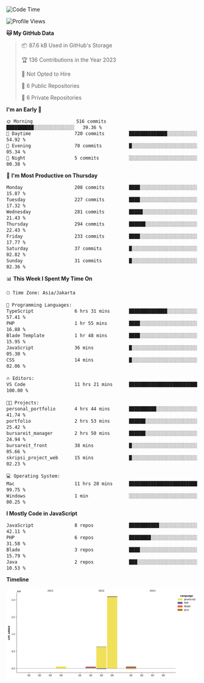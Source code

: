 <!--START_SECTION:waka-->
![Code Time](http://img.shields.io/badge/Code%20Time-61%20hrs%2018%20mins-blue)

![Profile Views](http://img.shields.io/badge/Profile%20Views-0-blue)

**🐱 My GitHub Data** 

> 📦 87.6 kB Used in GitHub's Storage 
 > 
> 🏆 136 Contributions in the Year 2023
 > 
> 🚫 Not Opted to Hire
 > 
> 📜 6 Public Repositories 
 > 
> 🔑 6 Private Repositories 
 > 
**I'm an Early 🐤** 

```text
🌞 Morning                516 commits         ██████████░░░░░░░░░░░░░░░   39.36 % 
🌆 Daytime                720 commits         ██████████████░░░░░░░░░░░   54.92 % 
🌃 Evening                70 commits          █░░░░░░░░░░░░░░░░░░░░░░░░   05.34 % 
🌙 Night                  5 commits           ░░░░░░░░░░░░░░░░░░░░░░░░░   00.38 % 
```
📅 **I'm Most Productive on Thursday** 

```text
Monday                   208 commits         ████░░░░░░░░░░░░░░░░░░░░░   15.87 % 
Tuesday                  227 commits         ████░░░░░░░░░░░░░░░░░░░░░   17.32 % 
Wednesday                281 commits         █████░░░░░░░░░░░░░░░░░░░░   21.43 % 
Thursday                 294 commits         ██████░░░░░░░░░░░░░░░░░░░   22.43 % 
Friday                   233 commits         ████░░░░░░░░░░░░░░░░░░░░░   17.77 % 
Saturday                 37 commits          █░░░░░░░░░░░░░░░░░░░░░░░░   02.82 % 
Sunday                   31 commits          █░░░░░░░░░░░░░░░░░░░░░░░░   02.36 % 
```


📊 **This Week I Spent My Time On** 

```text
🕑︎ Time Zone: Asia/Jakarta

💬 Programming Languages: 
TypeScript               6 hrs 31 mins       ██████████████░░░░░░░░░░░   57.41 % 
PHP                      1 hr 55 mins        ████░░░░░░░░░░░░░░░░░░░░░   16.88 % 
Blade Template           1 hr 48 mins        ████░░░░░░░░░░░░░░░░░░░░░   15.95 % 
JavaScript               36 mins             █░░░░░░░░░░░░░░░░░░░░░░░░   05.30 % 
CSS                      14 mins             █░░░░░░░░░░░░░░░░░░░░░░░░   02.06 % 

🔥 Editors: 
VS Code                  11 hrs 21 mins      █████████████████████████   100.00 % 

🐱‍💻 Projects: 
personal_portfolio       4 hrs 44 mins       ██████████░░░░░░░░░░░░░░░   41.74 % 
portfolio                2 hrs 53 mins       ██████░░░░░░░░░░░░░░░░░░░   25.42 % 
bursareit_manager        2 hrs 50 mins       ██████░░░░░░░░░░░░░░░░░░░   24.94 % 
bursareit_front          38 mins             █░░░░░░░░░░░░░░░░░░░░░░░░   05.66 % 
skripsi_project_web      15 mins             █░░░░░░░░░░░░░░░░░░░░░░░░   02.23 % 

💻 Operating System: 
Mac                      11 hrs 20 mins      █████████████████████████   99.75 % 
Windows                  1 min               ░░░░░░░░░░░░░░░░░░░░░░░░░   00.25 % 
```

**I Mostly Code in JavaScript** 

```text
JavaScript               8 repos             ███████████░░░░░░░░░░░░░░   42.11 % 
PHP                      6 repos             ████████░░░░░░░░░░░░░░░░░   31.58 % 
Blade                    3 repos             ████░░░░░░░░░░░░░░░░░░░░░   15.79 % 
Java                     2 repos             ███░░░░░░░░░░░░░░░░░░░░░░   10.53 % 
```



**Timeline**

![Lines of Code chart](https://raw.githubusercontent.com/brstreet2/brstreet2/main/assets/bar_graph.png)


<!--END_SECTION:waka-->
